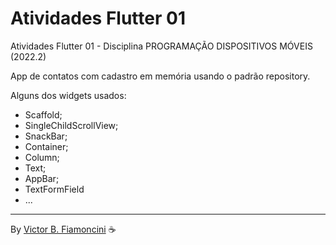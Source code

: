 # Atividades Flutter 01

Atividades Flutter 01 - Disciplina PROGRAMAÇÃO DISPOSITIVOS MÓVEIS (2022.2)

App de contatos com cadastro em memória usando o padrão repository.

Alguns dos widgets usados:

- Scaffold;
- SingleChildScrollView;
- SnackBar;
- Container;
- Column;
- Text;
- AppBar;
- TextFormField
- ...

----------
By [Victor B. Fiamoncini](https://github.com/Victor-Fiamoncini) ☕️
